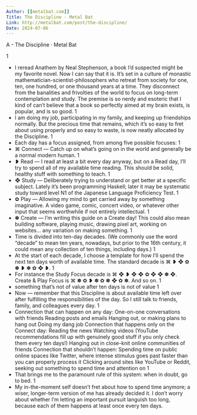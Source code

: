 ```yaml
---
Author: [[metalbat.com]]
Title: The Discipline · Metal Bat
Link: http://metalbat.com/post/the-discipline/
Date: 2024-07-06
---
```

A - The Discipline · Metal Bat

1
- I reread Anathem by Neal Stephenson, a book I’d suspected might be my favorite novel. Now I can say that it is. It’s set in a culture of monastic mathematician-scientist-philosophers who retreat from society for one, ten, one hundred, or one thousand years at a time. They disconnect from the banalities and frivolties of the world to focus on long-term contemplation and study. The premise is so nerdy and esoteric that I kind of can’t believe that a book so perfectly aimed at my brain exists, is popular, and is so good.
1
- I am doing my job, participating in my family, and keeping up friendships normally. But the precious time that remains, which it’s so easy to fret about using properly and so easy to waste, is now neatly allocated by the Discipline.
1
- Each day has a focus assigned, from among five possible focuses:
1
- ⌘ Connect — Catch up on what’s going on in the world and generally be a normal modern human.
1
- ❥ Read — I read at least a bit every day anyway, but on a Read day, I’ll try to spend all of my available time reading. This should be solid, healthy stuff with something to teach.
1
- ❖ Study — Deliberately trying to understand or get better at a specific subject. Lately it’s been programming Haskell; later it may be systematic study toward level N1 of the Japanese Language Proficiency Test.
1
- ✿ Play — Allowing my mind to get carried away by something imaginative. A video game, comic, concert video, or whatever other input that seems worthwhile if not entirely intellectual.
1
- ✽ Create — I’m writing this guide on a Create day! This could also mean building software, playing music, drawing pixel art, working on websites… any variation on making something.
1
- Time is divided into ten-day decades. (We commonly use the word “decade” to mean ten years, nowadays, but prior to the 16th century, it could mean any collection of ten things, including days.)
1
- At the start of each decade, I choose a template for how I’ll spend the next ten days worth of available time.
  The standard decade is ⌘ ❥ ❖ ✿ ✽ ❥ ✽ ✿ ❖ ❥.
1
- For instance the Study Focus decade is ⌘ ❖ ❥ ❖ ❖ ✿ ❖ ❖ ✽ ❖. Create & Play Focus is ⌘ ✽ ✿ ❥ ✽ ✿ ✽ ❖ ✿ ✽. And so on.
1
- something that’s not of value after ten days is not of value
1
- Now — remember that this Discipline is about available time left over after fulfilling the responsibilities of the day. So I still talk to friends, family, and colleagues every day.
1
- Connection that can happen on any day:
  One-on-one conversations with friends
  Reading posts and emails
  Hanging out, or making plans to hang out
  Doing my dang job
  Connection that happens only on the Connect day:
  Reading the news
  Watching videos (YouTube recommendations fill up with genuinely good stuff if you only check them every ten days!)
  Hanging out in close-knit online communities of friends
  Connection that shouldn’t happen:
  Spending time on public online spaces like Twitter, where intense stimulus goes past faster than you can properly process it
  Clicking around sites like YouTube or Reddit, seeking out something to spend time and attention on
1
- That brings me to the paramount rule of this system: when in doubt, go to bed.
1
- My in-the-moment self doesn’t fret about how to spend time anymore; a wiser, longer-term version of me has already decided it. I don’t worry about whether I’m letting an important pursuit languish too long, because each of them happens at least once every ten days.
